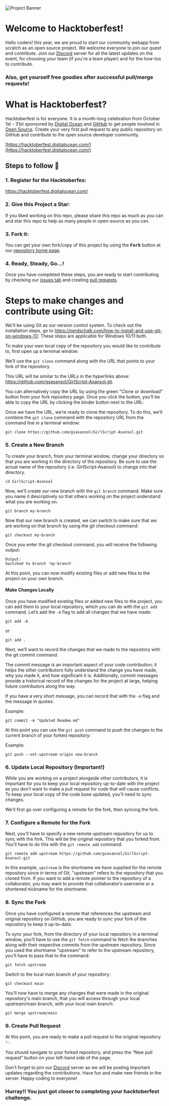<img src="https://user-images.githubusercontent.com/63467479/190611518-b60d57af-711b-4b8b-9de5-eb2d51ddcb59.png" alt="Project Banner">


# Welcome to Hacktoberfest!

Hello coders! this year, we are proud to start our community webapp from scratch as an open source project. We welcome everyone to join our quest and contribute. Join our [Discord](https://discord.gg/vYSspBkgNc) server for all the latest updates on the event, for choosing your team (if you're a team player) and for the how-tos to contribute.

### Also, get yourself free goodies after successful pull/merge requests!

# What is Hacktoberfest?

Hacktoberfest is for everyone. It is a month-long celebration from October 1st - 31st sponsored by [Digital Ocean](https://hacktoberfest.digitalocean.com/) and [GitHub](https://github.com/blog/2433-celebrate-open-source-this-october-with-hacktoberfest) to get people involved in [Open Source](https://github.com/open-source). Create your very first pull request to any public repository on GitHub and contribute to the open source developer community.

[https://hacktoberfest.digitalocean.com/](https://hacktoberfest.digitalocean.com/)

## Steps to follow :scroll:

### 1. Register for the Hacktoberfes:

https://hacktoberfest.digitalocean.com/

### 2. Give this Project a Star:
If you liked working on this repo, please share this repo as much
as you can and star this repo to help as many people in open-source as you can.

### 3. Fork it:

You can get your own fork/copy of this project by using the <kbd><b>Fork</b></kbd></a> button at our [repository home page](https://github.com/gsasansol/GirlScript-Asansol).


### 4. Ready, Steady, Go...!

Once you have completed these steps, you are ready to start contributing
by checking our [issues tab](https://github.com/gsasansol/GirlScript-Asansol/issues) and creating [pull requests](https://github.com/gsasansol/GirlScript-Asansol/pulls).


# Steps to make changes and contribute using Git:

We'll be using Git as our version control system. To check out the installation steps, go to https://nerdschalk.com/how-to-install-and-use-git-on-windows-11/. These steps are applicable for Windows 10/11 both.

To make your own local copy of the repository you would like to contribute to, first open up a terminal window.

We’ll use the `git clone` command along with the URL that points to your fork of the repository.

This URL will be similar to the URLs in the hyperlinks above: https://github.com/gsasansol/GirlScript-Asansol.git.

You can alternatively copy the URL by using the green "Clone or download" button from your fork repository page. Once you click the button, you’ll be able to copy the URL by clicking the binder button next to the URL:

Once we have the URL, we’re ready to clone the repository. To do this, we’ll combine the `git clone` command with the repository URL from the command line in a terminal window:

```
git clone https://github.com/gsasansol/GirlScript-Asansol.git
```

### 5. Create a New Branch

To create your branch, from your terminal window, change your directory so that you are working in the directory of the repository. Be sure to use the actual name of the repository (i.e. GirlScript-Asansol) to change into that directory.

```
cd GirlScript-Asansol
```

Now, we'll create our new branch with the `git branch` command. Make sure you name it descriptively so that others working on the project understand what you are working on.

```
git branch my-branch
```

Now that our new branch is created, we can switch to make sure that we are working on that branch by using the git checkout command:

```
git checkout my-branch
```

Once you enter the git checkout command, you will receive the following output:

```
Output:
Switched to branch 'my-branch'
```

At this point, you can now modify existing files or add new files to the project on your own branch.

#### Make Changes Locally

Once you have modified existing files or added new files to the project, you can add them to your local repository, which you can do with the `git add` command. Let’s add the `-A` flag to add all changes that we have made:

```
git add -A
```

or

```
git add .
```

Next, we’ll want to record the changes that we made to the repository with the git commit command.

The commit message is an important aspect of your code contribution; it helps the other contributors fully understand the change you have made, why you made it, and how significant it is. Additionally, commit messages provide a historical record of the changes for the project at large, helping future contributors along the way.

If you have a very short message, you can record that with the `-m` flag and the message in quotes:

Example:

```
git commit -m "Updated Readme.md"
```

At this point you can use the `git push` command to push the changes to the current branch of your forked repository:

Example:

```
git push --set-upstream origin new-branch
```

### 6. Update Local Repository (Important!)

While you are working on a project alongside other contributors, it is important for you to keep your local repository up-to-date with the project as you don't want to make a pull request for code that will cause conflicts. To keep your local copy of the code base updated, you'll need to sync changes.

We'll first go over configuring a remote for the fork, then syncing the fork.

### 7. Configure a Remote for the Fork

Next, you'll have to specify a new remote upstream repository for us to sync with the fork. This will be the original repository that you forked from. You'll have to do this with the `git remote add` command.

```
git remote add upstream https://github.com/gsasansol/GirlScript-Asansol.git
```

In this example, `upstream` is the shortname we have supplied for the remote repository since in terms of Git, "upstream" refers to the repository that you cloned from. If you want to add a remote pointer to the repository of a collaborator, you may want to provide that collaborator’s username or a shortened nickname for the shortname.

### 8. Sync the Fork

Once you have configured a remote that references the upstream and original repository on GitHub, you are ready to sync your fork of the repository to keep it up-to-date.

To sync your fork, from the directory of your local repository in a terminal window, you’ll have to use the `git fetch` command to fetch the branches along with their respective commits from the upstream repository. Since you used the shortname "upstream" to refer to the upstream repository, you’ll have to pass that to the command:

```
git fetch upstream
```

Switch to the local main branch of your repository:

```
git checkout main
```

You'll now have to merge any changes that were made in the original repository's main branch, that you will access through your local upstream/main branch, with your local main branch:

```
git merge upstream/main
```

### 9. Create Pull Request

At this point, you are ready to make a pull request to the original repository ✨.

You should navigate to your forked repository, and press the “New pull request” button on your left-hand side of the page. 

Don't forget to join our [Discord](https://discord.gg/vYSspBkgNc) server as we will be posting important updates regarding the contributions. Have fun and make new friends in the server. Happy coding to everyone!

### Hurray!! You just got closer to completing your hacktoberfest challenge.
